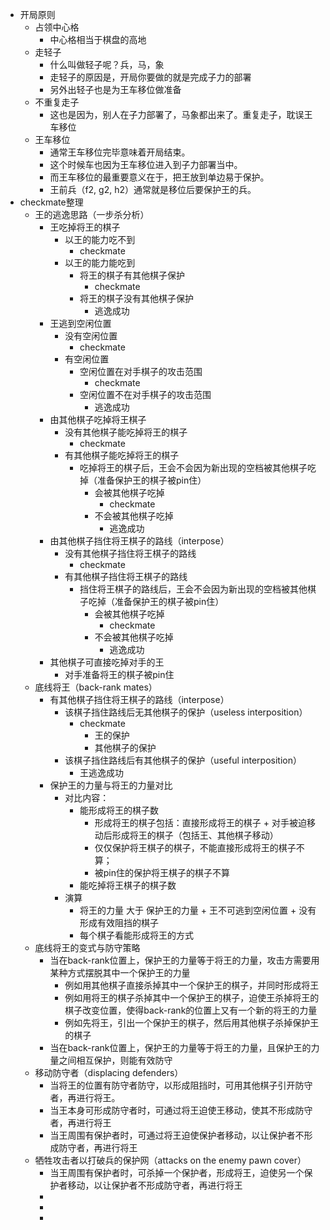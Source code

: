 - 开局原则
	- 占领中心格
		- 中心格相当于棋盘的高地
	- 走轻子
		- 什么叫做轻子呢？兵，马，象
		- 走轻子的原因是，开局你要做的就是完成子力的部署
		- 另外出轻子也是为王车移位做准备
	- 不重复走子
		- 这也是因为，别人在子力部署了，马象都出来了。重复走子，耽误王车移位
	- 王车移位
		- 通常王车移位完毕意味着开局结束。
		- 这个时候车也因为王车移位进入到子力部署当中。
		- 而王车移位的最重要意义在于，把王放到单边易于保护。
		- 王前兵（f2, g2, h2）通常就是移位后要保护王的兵。
- checkmate整理
	- 王的逃逸思路（一步杀分析）
		- 王吃掉将王的棋子
			- 以王的能力吃不到
				- checkmate
			- 以王的能力能吃到
				- 将王的棋子有其他棋子保护
					- checkmate
				- 将王的棋子没有其他棋子保护
					- 逃逸成功
		- 王逃到空闲位置
			- 没有空闲位置
				- checkmate
			- 有空闲位置
				- 空闲位置在对手棋子的攻击范围
					- checkmate
				- 空闲位置不在对手棋子的攻击范围
					- 逃逸成功
		- 由其他棋子吃掉将王棋子
			- 没有其他棋子能吃掉将王的棋子
				- checkmate
			- 有其他棋子能吃掉将王的棋子
				- 吃掉将王的棋子后，王会不会因为新出现的空档被其他棋子吃掉（准备保护王的棋子被pin住）
					- 会被其他棋子吃掉
						- checkmate
					- 不会被其他棋子吃掉
						- 逃逸成功
		- 由其他棋子挡住将王棋子的路线（interpose）
			- 没有其他棋子挡住将王棋子的路线
				- checkmate
			- 有其他棋子挡住将王棋子的路线
				- 挡住将王棋子的路线后，王会不会因为新出现的空档被其他棋子吃掉（准备保护王的棋子被pin住）
					- 会被其他棋子吃掉
						- checkmate
					- 不会被其他棋子吃掉
						- 逃逸成功
		- 其他棋子可直接吃掉对手的王
			- 对手准备将王的棋子被pin住
	- 底线将王（back-rank mates）
		- 有其他棋子挡住将王棋子的路线（interpose）
			- 该棋子挡住路线后无其他棋子的保护（useless interposition）
				- checkmate
					- 王的保护
					- 其他棋子的保护
			- 该棋子挡住路线后有其他棋子的保护（useful interposition）
				- 王逃逸成功
		- 保护王的力量与将王的力量对比
			- 对比内容：
				- 能形成将王的棋子数
					- 形成将王的棋子包括：直接形成将王的棋子 + 对手被迫移动后形成将王的棋子（包括王、其他棋子移动）
					- 仅仅保护将王棋子的棋子，不能直接形成将王的棋子不算；
					- 被pin住的保护将王棋子的棋子不算
				- 能吃掉将王棋子的棋子数
			- 演算
				- 将王的力量 大于 保护王的力量 + 王不可逃到空闲位置 + 没有形成有效阻挡的棋子
				- 每个棋子看能形成将王的方式
	- 底线将王的变式与防守策略
		- 当在back-rank位置上，保护王的力量等于将王的力量，攻击方需要用某种方式摆脱其中一个保护王的力量
			- 例如用其他棋子直接杀掉其中一个保护王的棋子，并同时形成将王
			- 例如用将王的棋子杀掉其中一个保护王的棋子，迫使王杀掉将王的棋子改变位置，使得back-rank的位置上又有一个新的将王的力量
			- 例如先将王，引出一个保护王的棋子，然后用其他棋子杀掉保护王的棋子
		- 当在back-rank位置上，保护王的力量等于将王的力量，且保护王的力量之间相互保护，则能有效防守
	- 移动防守者（displacing defenders）
		- 当将王的位置有防守者防守，以形成阻挡时，可用其他棋子引开防守者，再进行将王。
		- 当王本身可形成防守者时，可通过将王迫使王移动，使其不形成防守者，再进行将王
		- 当王周围有保护者时，可通过将王迫使保护者移动，以让保护者不形成防守者，再进行将王
	- 牺牲攻击者以打破兵的保护网（attacks on the enemy pawn cover）
		- 当王周围有保护者时，可杀掉一个保护者，形成将王，迫使另一个保护者移动，以让保护者不形成防守者，再进行将王
		-
		-
		-